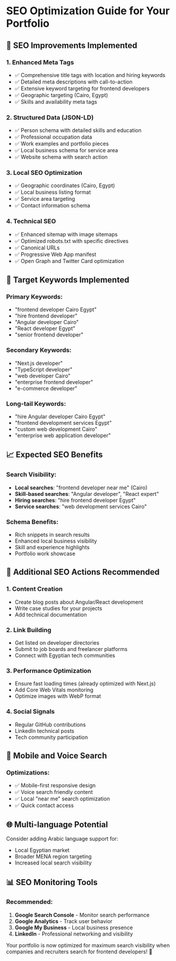 # SEO Optimization Guide for Your Portfolio

## 🚀 SEO Improvements Implemented

### 1. **Enhanced Meta Tags**
- ✅ Comprehensive title tags with location and hiring keywords
- ✅ Detailed meta descriptions with call-to-action
- ✅ Extensive keyword targeting for frontend developers
- ✅ Geographic targeting (Cairo, Egypt)
- ✅ Skills and availability meta tags

### 2. **Structured Data (JSON-LD)**
- ✅ Person schema with detailed skills and education
- ✅ Professional occupation data
- ✅ Work examples and portfolio pieces
- ✅ Local business schema for service area
- ✅ Website schema with search action

### 3. **Local SEO Optimization**
- ✅ Geographic coordinates (Cairo, Egypt)
- ✅ Local business listing format
- ✅ Service area targeting
- ✅ Contact information schema

### 4. **Technical SEO**
- ✅ Enhanced sitemap with image sitemaps
- ✅ Optimized robots.txt with specific directives
- ✅ Canonical URLs
- ✅ Progressive Web App manifest
- ✅ Open Graph and Twitter Card optimization

## 🎯 Target Keywords Implemented

### Primary Keywords:
- "frontend developer Cairo Egypt"
- "hire frontend developer"
- "Angular developer Cairo"
- "React developer Egypt"
- "senior frontend developer"

### Secondary Keywords:
- "Next.js developer"
- "TypeScript developer"
- "web developer Cairo"
- "enterprise frontend developer"
- "e-commerce developer"

### Long-tail Keywords:
- "hire Angular developer Cairo Egypt"
- "frontend development services Egypt"
- "custom web development Cairo"
- "enterprise web application developer"

## 📈 Expected SEO Benefits

### Search Visibility:
- **Local searches**: "frontend developer near me" (Cairo)
- **Skill-based searches**: "Angular developer", "React expert"
- **Hiring searches**: "hire frontend developer Egypt"
- **Service searches**: "web development services Cairo"

### Schema Benefits:
- Rich snippets in search results
- Enhanced local business visibility
- Skill and experience highlights
- Portfolio work showcase

## 🔧 Additional SEO Actions Recommended

### 1. **Content Creation**
- Create blog posts about Angular/React development
- Write case studies for your projects
- Add technical documentation

### 2. **Link Building**
- Get listed on developer directories
- Submit to job boards and freelancer platforms
- Connect with Egyptian tech communities

### 3. **Performance Optimization**
- Ensure fast loading times (already optimized with Next.js)
- Add Core Web Vitals monitoring
- Optimize images with WebP format

### 4. **Social Signals**
- Regular GitHub contributions
- LinkedIn technical posts
- Tech community participation

## 📱 Mobile and Voice Search

### Optimizations:
- ✅ Mobile-first responsive design
- ✅ Voice search friendly content
- ✅ Local "near me" search optimization
- ✅ Quick contact access

## 🌐 Multi-language Potential

Consider adding Arabic language support for:
- Local Egyptian market
- Broader MENA region targeting
- Increased local search visibility

## 📊 SEO Monitoring Tools

### Recommended:
1. **Google Search Console** - Monitor search performance
2. **Google Analytics** - Track user behavior
3. **Google My Business** - Local business presence
4. **LinkedIn** - Professional networking and visibility

Your portfolio is now optimized for maximum search visibility when companies and recruiters search for frontend developers! 🎉